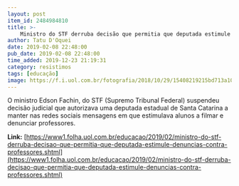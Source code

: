 ```yaml
---
layout: post
item_id: 2484984810
title: >-
    Ministro do STF derruba decisão que permitia que deputada estimule denúncias contra professores
author: Tatu D'Oquei
date: 2019-02-08 22:48:00
pub_date: 2019-02-08 22:48:00
time_added: 2019-12-23 21:19:31
category: resistimos
tags: [educação]
image: https://f.i.uol.com.br/fotografia/2018/10/29/15408219215bd713a10069d_1540821921_3x2_xl.jpg
---
```


O ministro Edson Fachin, do STF (Supremo Tribunal Federal) suspendeu decisão judicial que autorizava uma deputada estadual de Santa Catarina a manter nas redes sociais mensagens em que estimulava alunos a filmar e denunciar professores.

**Link:** [https://www1.folha.uol.com.br/educacao/2019/02/ministro-do-stf-derruba-decisao-que-permitia-que-deputada-estimule-denuncias-contra-professores.shtml](https://www1.folha.uol.com.br/educacao/2019/02/ministro-do-stf-derruba-decisao-que-permitia-que-deputada-estimule-denuncias-contra-professores.shtml)

